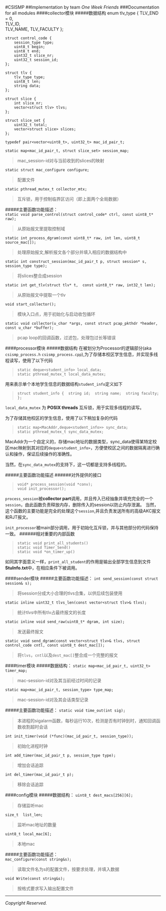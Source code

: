 #CSISMP
##Implementation by team *One Week Friends*
###Documentation for all modules
####collector模块
#####数据结构
	enum tlv_type { 
        TLV_END = 0,  
        TLV_ID,  
        TLV_NAME,
        TLV_FACULTY
	};

	struct control_code {
        session_type type;
        uint8_t begin;
        uint8_t end;
        uint32_t slice_nr;
        uint32_t session_id;
	};

	struct tlv {
        tlv_type type;
        uint8_t len;
        string data;
	};

	struct slice {
        int slice_nr;
        vector<struct tlv> tlvs;
	};

	struct slice_set {
        uint32_t total;
        vector<struct slice> slices;
	};

`typedef pair<vector<uint8_t>, uint32_t> mac_id_pair_t;`

`static map<mac_id_pair_t, struct slice_set> session_map;`   

>mac_session-id对与当前收到的slices的映射  

`static struct mac_configure configure;`   

>配置文件  

`static pthread_mutex_t collector_mtx;`   

>互斥锁，用于控制临界区访问（即上面两个全局数据）  

  
  


#####主要函数功能描述：  
`static void parse_control(struct control_code* ctrl, const uint8_t* raw);`   

>从原始报文里提取控制域  

`static int process_dgram(const uint8_t* raw, int len, uint8_t source_mac[]);`   

>处理原始报文,解析报文各个部分并填入相应的数据结构中  

`static int construct_session(mac_id_pair_t p, struct session* s, session_type type);`   

>将slices整合成session  

`static int get_tlv(struct tlv* t,  const uint8_t* raw, int32_t len);`   

>从原始报文中提取一个tlv  

`void start_collector();`   

>模块入口点，用于初始化与启动收包循环  

`static void collector(u_char *args, const struct pcap_pkthdr *header, const u_char *buffer);`   

>pcap loop的回调函数，过滤包，处理包过长等错误   

  
  

####processor模块
#####数据结构
在被划分为Processor的逻辑部分(aka `csismp_process.h`   `csismp_process.cpp`),为了存储本校区学生信息，并实现多线程读写，使用了以下代码
>`static deque<student_info> local_data;`  
>`static pthread_mutex_t local_data_mutex;`

用来表示单个本地学生信息的数据结构`student_info`定义如下
>` struct student_info { 
         string id; 
         string name; 
         string faculty; 
 }; `

`local_data_mutex` 为 **POSIX threads** 互斥锁，用于实现多线程的读写。  
  
为了存储其他校区的学生信息，使用了以下稍加复杂的代码  
>`static map<MacAddr,deque<student_info>> sync_data;`  
>`static pthread_mutex_t sync_data_mutex;`  
  
MacAddr为一个自定义的，存储mac地址的数据类型，sync_data使得某特定校区mac映射到其对应的`deque<student_info>`，方便使校区之间的数据隔离进行确认和操作，保证后续操作的准确性。
  
当然，在`sync_data_mutex`的支持下，这一切都是支持多线程的。

#####主要函数功能描述
######对外提供的接口

>`void* process_session(void *conv);`  
>`void init_processor();`  
  
`process_session`被**collector part**调用，并且传入已经抽象并填充完全的一个`session`，由此函数负责释放内存，删除传入的session以防止内存泄漏。 当然，这个函数的主要功能是完全的处理这个`session`,并且负责发送所有的高级AKC报文和RJT报文。

`init_processor`被main部分调用，用于初始化互斥锁，并与其他部分的代码保持一致。
######相对重要的内部函数
>`static void print_all_students()`  
>`static void Timer_Send()`  
>`static void *on_timer_up()`  
  
如同其字面意义一样，`print_all_student`的作用是输出全部学生信息到文件**StuInfo.txt**中，在相应条件下被调用。

####sender模块
#####主要函数功能描述：
`int send_session(const struct session& s);`   

>将session分成大小合理的tlvs合集，以供后续包装使用  

`static inline uint32_t tlvs_len(const vector<struct tlv>& tlvs);`  

>统计tlvs中所有tlv占最终报文的长度  

`static inline void send_raw(uint8_t* dgram, int size);`   

>发送最终报文  

`static void send_dgram(const vector<struct tlv>& tlvs, struct control_code cntl, const uint8_t dest_mac[]);`  
  
>将`tlvs`，`cntl`以及`dest_mac[]`整合成一个完整的报文  

  
  

####timer模块
#####数据结构：
`static map<mac_id_pair_t, uint32_t> timer_map;`   

>mac-session-id对及其当前经过时间的记录  

`static map<mac_id_pair_t, session_type> type_map;`   

>mac-session-id对及其会话类型记录    


#####主要函数功能描述：
`static void time_out(int sig);`   

>本进程的sigalarm函数，每秒运行10次，检测是否有时钟到时，通知回调函数收割超时会话  

`int init_timer(void (*func)(mac_id_pair_t, session_type));`   

>初始化进程时钟  

`int add_timer(mac_id_pair_t p, session_type type);`   

>增加会话追踪  

`int del_timer(mac_id_pair_t p);`   

>移除会话追踪    

  
  

####config模块
#####数据结构：
`uint8_t dest_macs[256][6];`    

>存储监听mac  

`size_t  list_len;`   

>监听mac地址的数量  

`uint8_t local_mac[6];`   

>本地mac  
  
  
#####主要函数功能描述：  
`mac_configure(const string&s);`   

>读取文件名为s的配置文件，按要求处理，并填入数据  

`void Write(const string&s);`   

>按格式要求写入输出配置文件  











***
*Copyright Reserved.*